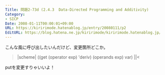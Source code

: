 ```yaml
---
Title: 問題2-73d (2.4.3  Data-Directed Programming and Additivity)
Category:
- SICP
Date: 2008-01-11T00:00:01+09:00
URL: https://kiririmode.hatenablog.jp/entry/20080111/p2
EditURL: https://blog.hatena.ne.jp/kiririmode/kiririmode.hatenablog.jp/atom/entry/8454420450078215723
---
```



こんな風に呼び出したいんだけど、変更箇所どこか。
>|scheme|
((get (operator exp) 'deriv) (operands exp) var)
||<


putを変更すりゃいいよ！
